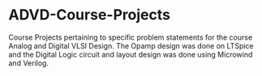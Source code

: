 # ADVD-Course-Projects
Course Projects pertaining to specific problem statements for the course Analog and Digital VLSI Design. The Opamp design was done on LTSpice and the Digital Logic circuit and layout design was done using Microwind and Verilog.

